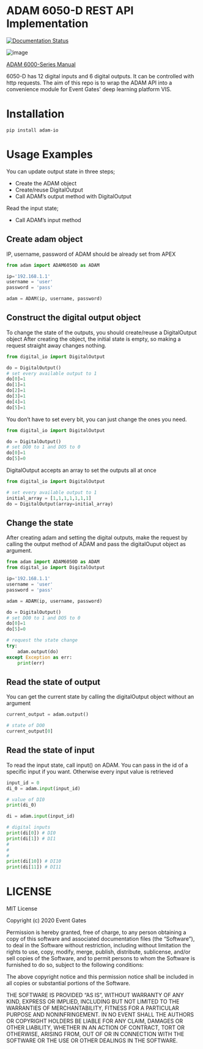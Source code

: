 # ADAM 6050-D REST API Implementation
[![Documentation Status](https://readthedocs.org/projects/adam-io/badge/?version=latest)](https://adam-io.readthedocs.io/en/latest/?badge=latest)


![image](https://advdownload.advantech.com/productfile/PIS/ADAM-6050/Product%20-%20Photo(B)/ADAM-6050_01_B20190725160245.jpg)

[ADAM 6000-Series Manual](http://advdownload.advantech.com/productfile/Downloadfile4/1-1M99LTH/ADAM-6000_User_Manaul_Ed_9.pdf)

6050-D has 12 digital inputs and 6 digital outputs. It can be controlled with http requests. The aim of this repo is to wrap the ADAM API into a convenience module for Event Gates' deep learning platform VIS.

# Installation
```
pip install adam-io
```

# Usage Examples

You can update output state in three steps;
* Create the ADAM object
* Create/reuse DigitalOutput
* Call ADAM’s output method with DigitalOutput

Read the input state;
* Call ADAM’s input method

## Create adam object

IP, username, password of ADAM should be already set from APEX

```python
from adam import ADAM6050D as ADAM

ip='192.168.1.1'
username = 'user'
password = 'pass'

adam = ADAM(ip, username, password)
```

## Construct the digital output object

To change the state of the outputs, you should create/reuse a DigitalOutput object
After creating the object, the initial state is empty, so making a request straight away changes nothing.

```python
from digital_io import DigitalOutput

do = DigitalOutput()
# set every available output to 1
do[0]=1
do[1]=1
do[2]=1
do[3]=1
do[4]=1
do[5]=1
```

You don’t have to set every bit, you can just change the ones you need.

```python
from digital_io import DigitalOutput

do = DigitalOutput()
# set DO0 to 1 and DO5 to 0
do[0]=1
do[5]=0
```

DigitalOutput accepts an array to set the outputs all at once

```python
from digital_io import DigitalOutput

# set every available output to 1
initial_array = [1,1,1,1,1,1,1]
do = DigitalOutput(array=initial_array)
```

## Change the state

After creating adam and setting the digital outputs, make the request by calling the output method of ADAM and pass the digitalOuput object as argument.

```python
from adam import ADAM6050D as ADAM
from digital_io import DigitalOutput

ip='192.168.1.1'
username = 'user'
password = 'pass'

adam = ADAM(ip, username, password)

do = DigitalOutput()
# set DO0 to 1 and DO5 to 0
do[0]=1
do[5]=0

# request the state change
try:
    adam.output(do)
except Exception as err:
    print(err)
```

## Read the state of output

You can get the current state by calling the digitalOutput object without an argument

```python
current_output = adam.output()

# state of DO0
current_output[0]
```

## Read the state of input

To read the input state, call input() on ADAM. You can pass in the id of a specific input if you want. Otherwise every input value is retrieved

```python
input_id = 0
di_0 = adam.input(input_id)

# value of DI0
print(di_0)

di = adam.input(input_id)

# digital inputs
print(di[0]) # DI0
print(di[1]) # DI1
#
#
#
print(di[10]) # DI10
print(di[11]) # DI11

```

# LICENSE

MIT License

Copyright (c) 2020 Event Gates

Permission is hereby granted, free of charge, to any person obtaining a copy
of this software and associated documentation files (the “Software”), to deal
in the Software without restriction, including without limitation the rights
to use, copy, modify, merge, publish, distribute, sublicense, and/or sell
copies of the Software, and to permit persons to whom the Software is
furnished to do so, subject to the following conditions:

The above copyright notice and this permission notice shall be included in all
copies or substantial portions of the Software.

THE SOFTWARE IS PROVIDED “AS IS”, WITHOUT WARRANTY OF ANY KIND, EXPRESS OR
IMPLIED, INCLUDING BUT NOT LIMITED TO THE WARRANTIES OF MERCHANTABILITY,
FITNESS FOR A PARTICULAR PURPOSE AND NONINFRINGEMENT. IN NO EVENT SHALL THE
AUTHORS OR COPYRIGHT HOLDERS BE LIABLE FOR ANY CLAIM, DAMAGES OR OTHER
LIABILITY, WHETHER IN AN ACTION OF CONTRACT, TORT OR OTHERWISE, ARISING FROM,
OUT OF OR IN CONNECTION WITH THE SOFTWARE OR THE USE OR OTHER DEALINGS IN THE
SOFTWARE.
